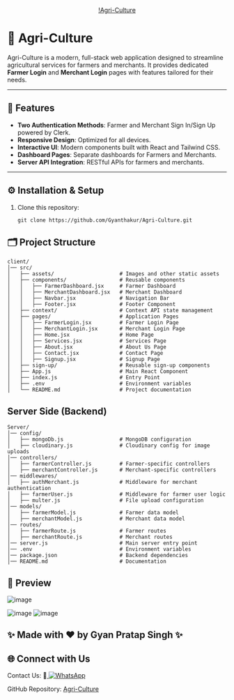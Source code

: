 <div align="center">
   
[!Agri-Culture](https://github.com/user-attachments/assets/a7535a3d-f540-4fcc-9c18-46e0b080b6ca)
</div>

# 🌱 Agri-Culture

Agri-Culture is a modern, full-stack web application designed to streamline agricultural services for farmers and merchants. It provides dedicated **Farmer Login** and **Merchant Login** pages with features tailored for their needs.

---

## 🌟 Features

- **Two Authentication Methods**: Farmer and Merchant Sign In/Sign Up powered by Clerk.
- **Responsive Design**: Optimized for all devices.
- **Interactive UI**: Modern components built with React and Tailwind CSS.
- **Dashboard Pages**: Separate dashboards for Farmers and Merchants.
- **Server API Integration**: RESTful APIs for farmers and merchants.

---

## ⚙️ Installation & Setup


1. Clone this repository:
   ```
   git clone https://github.com/Gyanthakur/Agri-Culture.git
   ```


## 🗂️ Project Structure
   ```
client/
│── src/
│   ├── assets/                     # Images and other static assets
│   ├── components/                 # Reusable components
│   │   ├── FarmerDashboard.jsx     # Farmer Dashboard
│   │   ├── MerchantDashboard.jsx   # Merchant Dashboard
│   │   ├── Navbar.jsx              # Navigation Bar
│   │   ├── Footer.jsx              # Footer Component
│   ├── context/                    # Context API state management
│   ├── pages/                      # Application Pages
│   │   ├── FarmerLogin.jsx         # Farmer Login Page
│   │   ├── MerchantLogin.jsx       # Merchant Login Page
│   │   ├── Home.jsx                # Home Page
│   │   ├── Services.jsx            # Services Page
│   │   ├── About.jsx               # About Us Page
│   │   ├── Contact.jsx             # Contact Page
│   │   ├── Signup.jsx              # Signup Page
│   ├── sign-up/                    # Reusable sign-up components
│   ├── App.js                      # Main React Component
│   ├── index.js                    # Entry Point
│   ├── .env                        # Environment variables
│   └── README.md                   # Project documentation
```

## Server Side (Backend)

```
Server/
│── config/
│   ├── mongoDb.js                  # MongoDB configuration
│   ├── cloudinary.js               # Cloudinary config for image uploads
│── controllers/
│   ├── farmerController.js         # Farmer-specific controllers
│   ├── merchantController.js       # Merchant-specific controllers
│── middlewares/
│   ├── authMerchant.js             # Middleware for merchant authentication
│   ├── farmerUser.js               # Middleware for farmer user logic
│   ├── multer.js                   # File upload configuration
│── models/
│   ├── farmerModel.js              # Farmer data model
│   ├── merchantModel.js            # Merchant data model
│── routes/
│   ├── farmerRoute.js              # Farmer routes
│   ├── merchantRoute.js            # Merchant routes
│── server.js                       # Main server entry point
│── .env                            # Environment variables
│── package.json                    # Backend dependencies
│── README.md                       # Documentation
```

## 📸 Preview
![image](https://github.com/user-attachments/assets/0fe89c6e-0590-4b50-b325-996966de37c8)

![image](https://github.com/user-attachments/assets/1c40d5db-5574-4373-b57c-f42b2b7baa3a)
![image](https://github.com/user-attachments/assets/447b13ab-ddf3-46ba-a6ff-e6f683b13b5a)


## ✨ Made with ❤️ by Gyan Pratap Singh ✨

## 🌐 Connect with Us

Contact Us:  📲<a href="https://wa.me/918957818597?text=Hey%20%F0%9F%91%8B%2C%20how%20can%20I%20help%20you%3F">
    <img src="https://img.shields.io/badge/WhatsApp-Click%20Me-25D366?style=for-the-badge&logo=whatsapp" alt="WhatsApp" />
  </a>

GitHub Repository: [Agri-Culture](https://github.com/Gyanthakur/Agri-Culture.git)

